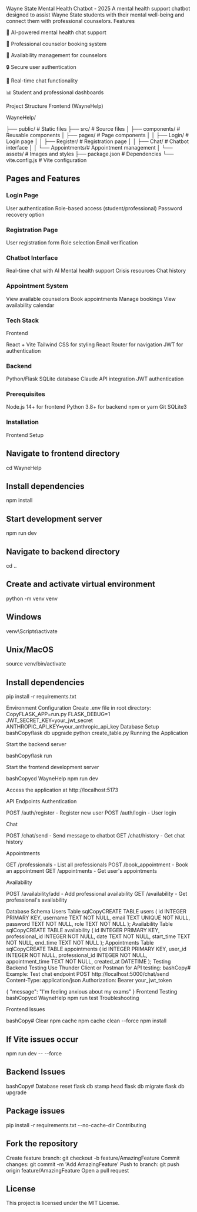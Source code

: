 Wayne State Mental Health Chatbot - 2025
A mental health support chatbot designed to assist Wayne State students with their mental well-being and connect them with professional counselors.
Features

🤖 AI-powered mental health chat support

👥 Professional counselor booking system

📅 Availability management for counselors

🔒 Secure user authentication

💬 Real-time chat functionality

📊 Student and professional dashboards

Project Structure
Frontend (WayneHelp)

WayneHelp/

├── public/              # Static files
├── src/                 # Source files
│   ├── components/      # Reusable components
│   ├── pages/          # Page components
│   │   ├── Login/      # Login page
│   │   ├── Register/   # Registration page
│   │   ├── Chat/       # Chatbot interface
│   │   └── Appointments/# Appointment management
│   └── assets/         # Images and styles
├── package.json        # Dependencies
└── vite.config.js      # Vite configuration

## Pages and Features

### Login Page

User authentication
Role-based access (student/professional)
Password recovery option


### Registration Page

User registration form
Role selection
Email verification


### Chatbot Interface

Real-time chat with AI
Mental health support
Crisis resources
Chat history


### Appointment System

View available counselors
Book appointments
Manage bookings
View availability calendar



### Tech Stack
Frontend

React + Vite
Tailwind CSS for styling
React Router for navigation
JWT for authentication

### Backend

Python/Flask
SQLite database
Claude API integration
JWT authentication

### Prerequisites

Node.js 14+ for frontend
Python 3.8+ for backend
npm or yarn
Git
SQLite3

### Installation
Frontend Setup

## Navigate to frontend directory
cd WayneHelp

## Install dependencies
npm install

## Start development server
npm run dev

## Navigate to backend directory
cd ..

## Create and activate virtual environment
python -m venv venv

## Windows
venv\Scripts\activate

## Unix/MacOS
source venv/bin/activate

## Install dependencies
pip install -r requirements.txt

Environment Configuration
Create .env file in root directory:
CopyFLASK_APP=run.py
FLASK_DEBUG=1
JWT_SECRET_KEY=your_jwt_secret
ANTHROPIC_API_KEY=your_anthropic_api_key
Database Setup
bashCopyflask db upgrade
python create_table.py
Running the Application

Start the backend server

bashCopyflask run

Start the frontend development server

bashCopycd WayneHelp
npm run dev

Access the application at http://localhost:5173

API Endpoints
Authentication

POST /auth/register - Register new user
POST /auth/login - User login

Chat

POST /chat/send - Send message to chatbot
GET /chat/history - Get chat history

Appointments

GET /professionals - List all professionals
POST /book_appointment - Book an appointment
GET /appointments - Get user's appointments

Availability

POST /availability/add - Add professional availability
GET /availability - Get professional's availability

Database Schema
Users Table
sqlCopyCREATE TABLE users (
    id INTEGER PRIMARY KEY,
    username TEXT NOT NULL,
    email TEXT UNIQUE NOT NULL,
    password TEXT NOT NULL,
    role TEXT NOT NULL
);
Availability Table
sqlCopyCREATE TABLE availability (
    id INTEGER PRIMARY KEY,
    professional_id INTEGER NOT NULL,
    date TEXT NOT NULL,
    start_time TEXT NOT NULL,
    end_time TEXT NOT NULL
);
Appointments Table
sqlCopyCREATE TABLE appointments (
    id INTEGER PRIMARY KEY,
    user_id INTEGER NOT NULL,
    professional_id INTEGER NOT NULL,
    appointment_time TEXT NOT NULL,
    created_at DATETIME
);
Testing
Backend Testing
Use Thunder Client or Postman for API testing:
bashCopy# Example: Test chat endpoint
POST http://localhost:5000/chat/send
Content-Type: application/json
Authorization: Bearer your_jwt_token

{
    "message": "I'm feeling anxious about my exams"
}
Frontend Testing
bashCopycd WayneHelp
npm run test
Troubleshooting

Frontend Issues

bashCopy# Clear npm cache
npm cache clean --force
npm install

## If Vite issues occur
npm run dev -- --force

## Backend Issues

bashCopy# Database reset
flask db stamp head
flask db migrate
flask db upgrade

## Package issues
pip install -r requirements.txt --no-cache-dir
Contributing

## Fork the repository
Create feature branch: git checkout -b feature/AmazingFeature
Commit changes: git commit -m 'Add AmazingFeature'
Push to branch: git push origin feature/AmazingFeature
Open a pull request

## License
This project is licensed under the MIT License.


